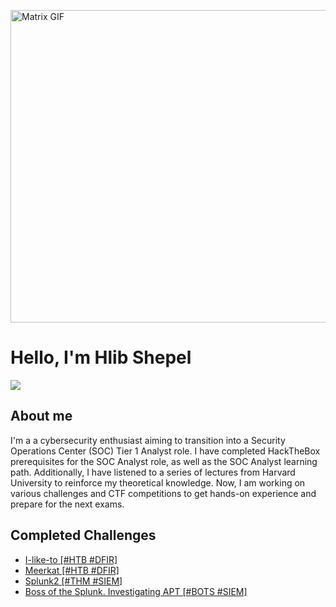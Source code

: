 <img src="https://cdna.artstation.com/p/assets/images/images/028/102/058/original/pixel-jeff-matrix-s.gif?1593487263" 
     alt="Matrix GIF" 
     width="900"
     height="500"
     style="display: block; margin: auto;">

# Hello, I'm Hlib Shepel
<a href="https://www.linkedin.com/in/glebe-shepel/"><img src="https://img.shields.io/badge/-LinkedIn-0072b1?&style=for-the-badge&logo=linkedin&logoColor=white" /></a>

## About me

I'm a a cybersecurity enthusiast aiming to transition into a Security Operations Center (SOC) Tier 1 Analyst role. I have completed HackTheBox prerequisites for the SOC Analyst role, as well as the SOC Analyst learning path. Additionally, I have listened to a series of lectures from Harvard University to reinforce my theoretical knowledge. Now, I am working on various challenges and CTF competitions to get hands-on experience and prepare for the next exams.

## Completed Challenges
- <a href="https://glebius01.github.io/I like to">I-like-to [#HTB #DFIR]
- <a href="https://glebius01.github.io/Meerkat">Meerkat [#HTB #DFIR]
- <a href="https://glebius01.github.io/TryHackMe_Splunk2">Splunk2 [#THM #SIEM]
- <a href="https://glebius01.github.io/Boss of the Splunk. Investigating an APT">Boss of the Splunk. Investigating APT [#BOTS #SIEM]
